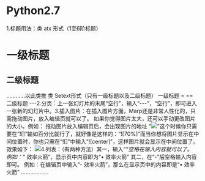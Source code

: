 # Python2.7

1.标题用法：类 atx 形式（1至6阶标题） 
# 一级标题 
## 二级标题 
…………以此类推 
类 Setext形式（只有一级标题以及二级标题） 
一级标题 
= ==
二级标题 
---2.分页：上一张幻灯片的末尾“空行”，输入“---”，“空行”，即可进入一张新的幻灯片中。3.插入图片：在插入图片方面，Marp还是非常人性化的，只需拖动图片，放入编辑页就可以了。 
如果你觉得图片太大，还可以手动更改图片的大小。例如： 
拖动图片放入编辑页后，会出现图片的地址 
“![](C:\Users\xlrocket\Desktop\03.gif)”这个时候你只需要在“![]”输如百分比就行了，就好像是这样的：“![70%]”而当你想将图片显示在中间位置时，你也只需在“![]”中输入“![center]”，这样图片就会显示在中间位置了。效果如下： <img src="https://pic4.zhimg.com/v2-790f3f7de8979a74856c2d2d461f5967_b.png" class="content_image">4.列表：（有两种方法）其一，输入“*”空格在输入内容就可以了。 
例如：“* 效率火箭”，显示页中内容即为“• 效率火箭” 
其二，在“-”后空格输入内容即可。 
例如：在编辑页中输入“- 效率火箭”，那么在显示页中的内容即是“• 效率火箭” 
……………… 


